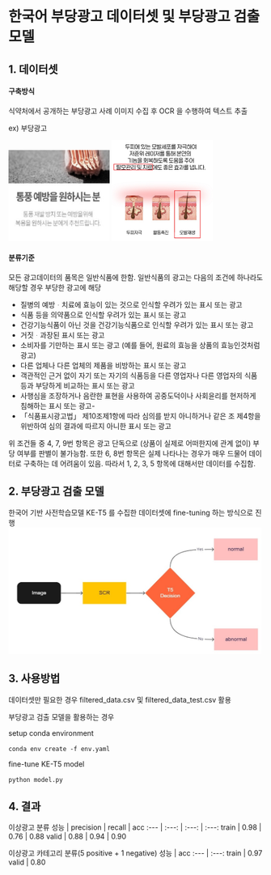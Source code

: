 # 한국어 부당광고 데이터셋 및 부당광고 검출 모델

## 1. 데이터셋
#### 구축방식
식약처에서 공개하는 부당광고 사례 이미지 수집 후 OCR 을 수행하여 텍스트 추출

ex) 부당광고

<img src="./pics/abnormal2.png" width="200" height="180"> <img src="./pics/abnormal3.png" width="200" height="200">

#### 분류기준
모든 광고데이터의 품목은 일반식품에 한함.
일반식품의 광고는 다음의 조건에 하나라도 해당할 경우 부당한 광고에 해당
- 질병의 예방ᆞ치료에 효능이 있는 것으로 인식할 우려가 있는 표시 또는 광고
- 식품 등을 의약품으로 인식할 우려가 있는 표시 또는 광고
- 건강기능식품이 아닌 것을 건강기능식품으로 인식할 우려가 있는 표시 또는 광고
- 거짓ᆞ과장된 표시 또는 광고
- 소비자를 기만하는 표시 또는 광고 (예를 들어, 원료의 효능을 상품의 효능인것처럼 광고)
- 다른 업체나 다른 업체의 제품을 비방하는 표시 또는 광고
- 객관적인 근거 없이 자기 또는 자기의 식품등을 다른 영업자나 다른 영업자의 식품등과 부당하게 비교하는 표시 또는 광고
- 사행심을 조장하거나 음란한 표현을 사용하여 공중도덕이나 사회윤리를 현저하게 침해하는 표시 또는 광고- 
- 「식품표시광고법」 제10조제1항에 따라 심의를 받지 아니하거나 같은 조 제4항을 위반하여 심의 결과에 따르지 아니한 표시 또는 광고

위 조건들 중 4, 7, 9번 항목은 광고 단독으로 (상품이 실제로 어떠한지에 관계 없이) 부당 여부를 판별이 불가능함. 또한 6, 8번 항목은 실제 나타나는 경우가 매우 드물어 데이터로 구축하는 데 어려움이 있음. 따라서 1, 2, 3, 5 항목에 대해서만 데이터를 수집함.

## 2. 부당광고 검출 모델
한국어 기반 사전학습모델 KE-T5 를 수집한 데이터셋에 fine-tuning 하는 방식으로 진행
<img src="./pics/arch.jpg" width="500" height="250">

## 3. 사용방법
데이터셋만 필요한 경우 filtered_data.csv 및 filtered_data_test.csv 활용

부당광고 검출 모델을 활용하는 경우

setup conda environment

```
conda env create -f env.yaml
```

fine-tune KE-T5 model
```
python model.py
```


## 4. 결과

이상광고 분류
성능 | precision | recall | acc
:--- | :---: | :---: | :---:
train | 0.98 | 0.76 | 0.88
valid | 0.88 | 0.94 | 0.90

이상광고 카테고리 분류(5 positive + 1 negative)
성능 | acc
:--- | :---:
train | 0.97
valid | 0.80


